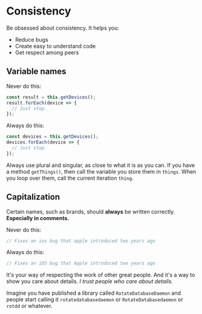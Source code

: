 # Consistency

Be obsessed about consistency. It helps you:

* Reduce bugs
* Create easy to understand code
* Get respect among peers

## Variable names

Never do this:

```javascript
const result = this.getDevices();
result.forEach(device => {
  // Just stop.
});
```

Always do this:

```javascript
const devices = this.getDevices();
devices.forEach(device => {
  // Just stop.
});
```

Always use plural and singular, as close to what it is as you can. If you have a method `getThings()`, then call the variable you store them in `things`. When you loop over them, call the current iteration `thing`.

## Capitalization

Certain names, such as brands, should **always** be written correctly. **Especially in comments.**

Never do this:

```javascript
// Fixes an ios bug that apple introduced two years ago
```

Always do this:

```javascript
// Fixes an iOS bug that Apple introduced two years ago
```

It's your way of respecting the work of other great people. And it's a way to show you care about details. _I trust people who care about details._

Imagine you have published a library called `RotateDatabaseDaemon` and people start calling it `rotatedatabasedaemon` or `RotateDatabasedaemon` or `rotdd` or whatever.
